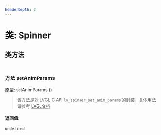 ```yaml
---
headerDepth: 2
---
```


# 类: Spinner
## 类方法

<p style="height: 10px;margin:0px"></p>

### <span class='member-header function'></span> 方法  setAnimParams


原型:  setAnimParams
 ()

> 该方法是对 LVGL C API `lv_spinner_set_anim_params` 的封装，具体用法请参考  [LVGL文档](https://docs.lvgl.io/9.0/API/index.html)

#### 返回值:

`undefined`

<p style="height: 10px;margin:0px"></p>

